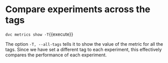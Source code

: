 # Compare experiments across the tags

`dvc metrics show -T`{{execute}}

The option `-T, --all-tags` tells it to show the value of the
metric for all the tags. Since we have set a different tag to each
experiment, this effectively compares the performance of each
experiment.
